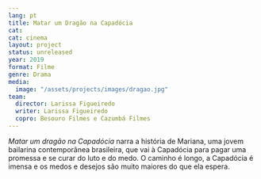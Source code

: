 ```yaml
---
lang: pt
title: Matar um Dragão na Capadócia
cat:
cat: cinema
layout: project
status: unreleased
year: 2019
format: Filme
genre: Drama
media:
  image: "/assets/projects/images/dragao.jpg"
team:
  director: Larissa Figueiredo
  writer: Larissa Figueiredo
  copro: Besouro Filmes e Cazumbá Filmes
---
```


_Matar um dragão na Capadócia_ narra a história de Mariana, uma jovem bailarina contemporânea brasileira, que vai à Capadócia para pagar uma promessa e se curar do luto e do medo. O caminho é longo, a Capadócia é imensa e os medos e desejos são muito maiores do que ela espera.
